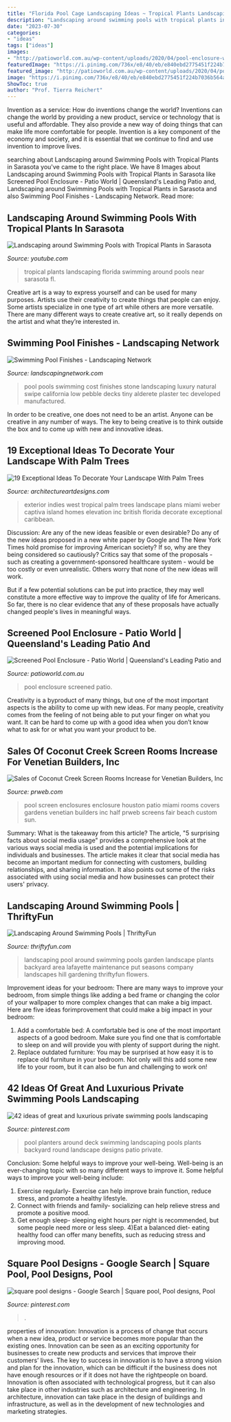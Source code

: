 ```yaml
---
title: "Florida Pool Cage Landscaping Ideas ~ Tropical Plants Landscaping Florida Swimming Around Pools Near Sarasota Fl"
description: "Landscaping around swimming pools with tropical plants in sarasota"
date: "2023-07-30"
categories:
- "ideas"
tags: ["ideas"]
images:
- "http://patioworld.com.au/wp-content/uploads/2020/04/pool-enclosure-web-001.jpg"
featuredImage: "https://i.pinimg.com/736x/e8/40/eb/e840ebd2775451f224b7036b564a92f3.jpg"
featured_image: "http://patioworld.com.au/wp-content/uploads/2020/04/pool-enclosure-web-001.jpg"
image: "https://i.pinimg.com/736x/e8/40/eb/e840ebd2775451f224b7036b564a92f3.jpg"
ShowToc: true
author: "Prof. Tierra Reichert"
---
```



Invention as a service: How do inventions change the world?
Inventions can change the world by providing a new product, service or technology that is useful and affordable. They also provide a new way of doing things that can make life more comfortable for people. Invention is a key component of the economy and society, and it is essential that we continue to find and use invention to improve lives.

	

		
searching about Landscaping around Swimming Pools with Tropical Plants in Sarasota you've came to the right place. We have 8 Images about Landscaping around Swimming Pools with Tropical Plants in Sarasota like Screened Pool Enclosure - Patio World | Queensland&#039;s Leading Patio and, Landscaping around Swimming Pools with Tropical Plants in Sarasota and also Swimming Pool Finishes - Landscaping Network. Read more:
		
    
## Landscaping Around Swimming Pools With Tropical Plants In Sarasota

<img loading=lazy src="https://i.ytimg.com/vi/u5IjITz-kyU/maxresdefault.jpg" onerror="this.onerror=null;this.src='https://tse1.mm.bing.net/th?id=OIP.bUeVmGxSn2Z-8P768G_3dAHaEK&amp;pid=15.1';" alt="Landscaping around Swimming Pools with Tropical Plants in Sarasota">

_Source: youtube.com_

>tropical plants landscaping florida swimming around pools near sarasota fl. 

	

Creative art is a way to express yourself and can be used for many purposes. Artists use their creativity to create things that people can enjoy. Some artists specialize in one type of art while others are more versatile. There are many different ways to create creative art, so it really depends on the artist and what they’re interested in.

    
## Swimming Pool Finishes - Landscaping Network

<img loading=lazy src="http://images.landscapingnetwork.com/pictures/images/973x490Exact_0x20/site_8/luxury-pool-alderete-pools-inc_5478.jpg" onerror="this.onerror=null;this.src='https://tse1.mm.bing.net/th?id=OIP.fjo5r4jvvzWQjNvzd70gxwHaDu&amp;pid=15.1';" alt="Swimming Pool Finishes - Landscaping Network">

_Source: landscapingnetwork.com_

>pool pools swimming cost finishes stone landscaping luxury natural swipe california low pebble decks tiny alderete plaster tec developed manufactured. 

	

In order to be creative, one does not need to be an artist. Anyone can be creative in any number of ways. The key to being creative is to think outside the box and to come up with new and innovative ideas.

    
## 19 Exceptional Ideas To Decorate Your Landscape With Palm Trees

<img loading=lazy src="http://www.architectureartdesigns.com/wp-content/uploads/2016/06/12-40-630x419.jpg" onerror="this.onerror=null;this.src='https://tse2.mm.bing.net/th?id=OIP.1xqUxce9FNBiW4yXLW7PrAHaE7&amp;pid=15.1';" alt="19 Exceptional Ideas To Decorate Your Landscape With Palm Trees">

_Source: architectureartdesigns.com_

>exterior indies west tropical palm trees landscape plans miami weber captiva island homes elevation inc british florida decorate exceptional caribbean. 

	

Discussion: Are any of the new ideas feasible or even desirable?
Do any of the new ideas proposed in a new white paper by Google and The New York Times hold promise for improving American society? If so, why are they being considered so cautiously?
Critics say that some of the proposals - such as creating a government-sponsored healthcare system - would be too costly or even unrealistic. Others worry that none of the new ideas will work.

But if a few potential solutions can be put into practice, they may well constitute a more effective way to improve the quality of life for Americans. So far, there is no clear evidence that any of these proposals have actually changed people's lives in meaningful ways.

    
## Screened Pool Enclosure - Patio World | Queensland&#039;s Leading Patio And

<img loading=lazy src="http://patioworld.com.au/wp-content/uploads/2020/04/pool-enclosure-web-001.jpg" onerror="this.onerror=null;this.src='https://tse2.mm.bing.net/th?id=OIP.bIoVpnlNZWjjQ8up5N30RwHaHa&amp;pid=15.1';" alt="Screened Pool Enclosure - Patio World | Queensland&#039;s Leading Patio and">

_Source: patioworld.com.au_

>pool enclosure screened patio. 

	

Creativity is a byproduct of many things, but one of the most important aspects is the ability to come up with new ideas. For many people, creativity comes from the feeling of not being able to put your finger on what you want. It can be hard to come up with a good idea when you don’t know what to ask for or what you want your product to be.

    
## Sales Of Coconut Creek Screen Rooms Increase For Venetian Builders, Inc

<img loading=lazy src="http://ww1.prweb.com/prfiles/2013/05/20/10975031/DSC_0136.JPG" onerror="this.onerror=null;this.src='https://tse2.mm.bing.net/th?id=OIP.jlmlt-2b8afSbAWhWU5JQAHaE9&amp;pid=15.1';" alt="Sales of Coconut Creek Screen Rooms Increase for Venetian Builders, Inc">

_Source: prweb.com_

>pool screen enclosures enclosure houston patio miami rooms covers gardens venetian builders inc half prweb screens fair beach custom sun. 

	

Summary: What is the takeaway from this article?
The article, "5 surprising facts about social media usage" provides a comprehensive look at the various ways social media is used and the potential implications for individuals and businesses. The article makes it clear that social media has become an important medium for connecting with customers, building relationships, and sharing information. It also points out some of the risks associated with using social media and how businesses can protect their users' privacy.

    
## Landscaping Around Swimming Pools | ThriftyFun

<img loading=lazy src="https://img.thrfun.com/img/004/632/pool_landscaping_l.jpg" onerror="this.onerror=null;this.src='https://tse2.mm.bing.net/th?id=OIP.CxZZQkpwnV9AC9vMstgpowHaHa&amp;pid=15.1';" alt="Landscaping Around Swimming Pools | ThriftyFun">

_Source: thriftyfun.com_

>landscaping pool around swimming pools garden landscape plants backyard area lafayette maintenance put seasons company landscapes hill gardening thriftyfun flowers. 

	

Improvement ideas for your bedroom:
There are many ways to improve your bedroom, from simple things like adding a bed frame or changing the color of your wallpaper to more complex changes that can make a big impact. Here are five ideas forimprovement that could make a big impact in your bedroom: 
1) Add a comfortable bed: A comfortable bed is one of the most important aspects of a good bedroom. Make sure you find one that is comfortable to sleep on and will provide you with plenty of support during the night. 
2) Replace outdated furniture: You may be surprised at how easy it is to replace old furniture in your bedroom. Not only will this add some new life to your room, but it can also be fun and challenging to work on!

    
## 42 Ideas Of Great And Luxurious Private Swimming Pools Landscaping

<img loading=lazy src="https://i.pinimg.com/736x/e8/40/eb/e840ebd2775451f224b7036b564a92f3.jpg" onerror="this.onerror=null;this.src='https://tse2.mm.bing.net/th?id=OIP.QSamUuRZeZ19_Nev57S9cwHaHa&amp;pid=15.1';" alt="42 ideas of great and luxurious private swimming pools landscaping">

_Source: pinterest.com_

>pool planters around deck swimming landscaping pools plants backyard round landscape designs patio private. 

	

Conclusion: Some helpful ways to improve your well-being.
Well-being is an ever-changing topic with so many different ways to improve it. Some helpful ways to improve your well-being include: 
1) Exercise regularly- Exercise can help improve brain function, reduce stress, and promote a healthy lifestyle. 
2) Connect with friends and family- socializing can help relieve stress and promote a positive mood. 
3) Get enough sleep- sleeping eight hours per night is recommended, but some people need more or less sleep. 
4)Eat a balanced diet- eating healthy food can offer many benefits, such as reducing stress and improving mood.

    
## Square Pool Designs - Google Search | Square Pool, Pool Designs, Pool

<img loading=lazy src="https://i.pinimg.com/736x/bc/47/94/bc4794b6de9ec17a9386625befad0397.jpg" onerror="this.onerror=null;this.src='https://tse1.mm.bing.net/th?id=OIP.GcocBGaw6MHeujWoxGx4TAHaFj&amp;pid=15.1';" alt="square pool designs - Google Search | Square pool, Pool designs, Pool">

_Source: pinterest.com_

>. 

	

properties of innovation:
Innovation is a process of change that occurs when a new idea, product or service becomes more popular than the existing ones. Innovation can be seen as an exciting opportunity for businesses to create new products and services that improve their customers’ lives. The key to success in innovation is to have a strong vision and plan for the innovation, which can be difficult if the business does not have enough resources or if it does not have the rightpeople on board.
Innovation is often associated with technological progress, but it can also take place in other industries such as architecture and engineering. In architecture, innovation can take place in the design of buildings and infrastructure, as well as in the development of new technologies and marketing strategies.

